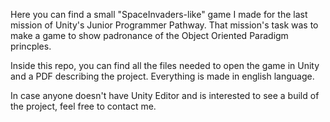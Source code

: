 Here you can find a small "SpaceInvaders-like" game I made for the last mission of Unity's Junior Programmer Pathway.
That mission's task was to make a game to show padronance of the Object Oriented Paradigm princples.

Inside this repo, you can find all the files needed to open the game in Unity and a PDF describing the project.
Everything is made in english language.

In case anyone doesn't have Unity Editor and is interested to see a build of the project, feel free to contact me.
